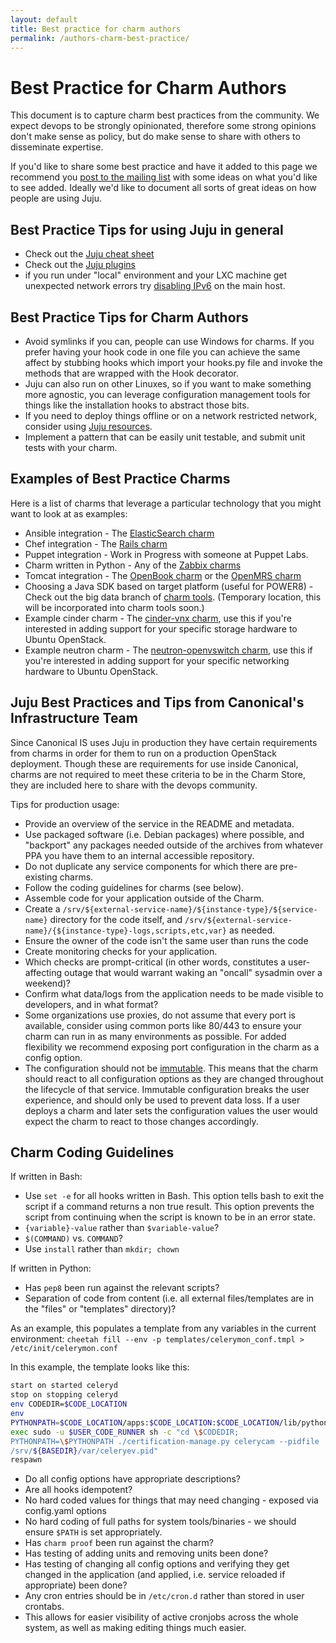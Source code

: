 ```yaml
---
layout: default
title: Best practice for charm authors  
permalink: /authors-charm-best-practice/
---
```


# Best Practice for Charm Authors

This document is to capture charm best practices from the community. We expect
devops to be strongly opinionated, therefore some strong opinions don't make
sense as policy, but do make sense to share with others to disseminate
expertise.

If you'd like to share some best practice and have it added to this page we
recommend you [post to the mailing
list](https://lists.ubuntu.com/mailman/listinfo/juju) with some ideas on what
you'd like to see added. Ideally we'd like to document all sorts of great ideas
on how people are using Juju.

## Best Practice Tips for using Juju in general

- Check out the [Juju cheat sheet](https://github.com/juju/cheatsheet)
- Check out the [Juju plugins](https://github.com/juju/plugins)
- if you run under "local" environment and your LXC machine get unexpected
  network errors try
  [disabling IPv6](http://askubuntu.com/questions/440649/how-to-disable-ipv6-in-ubuntu-14-04)
  on the main host.

## Best Practice Tips for Charm Authors

- Avoid symlinks if you can, people can use Windows for charms. If you prefer
  having your hook code in one file you can achieve the same affect by stubbing
  hooks which import your hooks.py file and invoke the methods that are wrapped
  with the Hook decorator.
- Juju can also run on other Linuxes, so if you want to make something more
  agnostic, you can leverage configuration management tools for things like the
  installation hooks to abstract those bits.
- If you need to deploy things offline or on a network restricted network,
  consider using [Juju resources](http://pythonhosted.org/jujuresources/).
- Implement a pattern that can be easily unit testable, and submit unit tests
  with your charm.

## Examples of Best Practice Charms

Here is a list of charms that leverage a particular technology that you might
want to look at as examples:

- Ansible integration - The [ElasticSearch charm](https://jujucharms.com/elasticsearch)
- Chef integration - The [Rails charm](https://jujucharms.com/rails)
- Puppet integration - Work in Progress with someone at Puppet Labs.
- Charm written in Python - Any of the [Zabbix charms](https://jujucharms.com/q/zabbix)
- Tomcat integration - The [OpenBook charm](https://jujucharms.com/openbook) or the [OpenMRS charm](https://jujucharms.com/openmrs)
- Choosing a Java SDK based on target platform (useful for POWER8) - Check out the big data branch of [charm tools](http://bazaar.launchpad.net/~bigdata-dev/bigdata-data/trunk/view/head:/common/noarch/java-installer.sh). (Temporary location, this will be incorporated into charm tools soon.)
- Example cinder charm - The [cinder-vnx charm](https://jujucharms.com/cinder-vnx), use this if you're interested in adding support for your specific storage hardware to Ubuntu OpenStack.
- Example neutron charm - The [neutron-openvswitch charm](https://jujucharms.com/neutron-openvswitch), use this if you're interested in adding support for your specific networking hardware to Ubuntu OpenStack.

## Juju Best Practices and Tips from Canonical's Infrastructure Team

Since Canonical IS uses Juju in production they have certain requirements from
charms in order for them to run on a production OpenStack deployment. Though
these are requirements for use inside Canonical, charms are not required to meet
these criteria to be in the Charm Store, they are included here to share with
the devops community.

Tips for production usage:

  - Provide an overview of the service in the README and metadata.
  - Use packaged software (i.e. Debian packages) where possible, and "backport"
    any packages needed outside of the archives from whatever PPA you have them
    to an internal accessible repository.
  - Do not duplicate any service components for which there are pre-existing
    charms.
  - Follow the coding guidelines for charms (see below).
  - Assemble code for your application outside of the Charm.
  - Create a `/srv/${external-service-name}/${instance-type}/${service-name}`
    directory for the code itself, and
    `/srv/${external-service-name}/{${instance-type}-logs,scripts,etc,var}` as
    needed.
  - Ensure the owner of the code isn't the same user than runs the code
  - Create monitoring checks for your application.
  - Which checks are prompt-critical (in other words, constitutes a
    user-affecting outage that would warrant waking an "oncall" sysadmin over
    a weekend)?
  - Confirm what data/logs from the application needs to be made visible to
    developers, and in what format?
  - Some organizations use proxies, do not assume that every port is available,
    consider using common ports like 80/443 to ensure your charm can run in as
    many environments as possible. For added flexibility we recommend exposing
    port configuration in the charm as a config option.
  - The configuration should not be 
    [immutable](http://en.wikipedia.org/wiki/Immutable_object). 
    This means that the charm should react to all configuration options as they
    are changed throughout the lifecycle of that service. Immutable
    configuration breaks the user experience, and should only be used to prevent
    data loss. If a user deploys a charm and later sets the configuration values
    the user would expect the charm to react to those changes accordingly.

## Charm Coding Guidelines

If written in Bash:

  - Use `set -e` for all hooks written in Bash. This option tells bash to exit
    the script if a command returns a non true result. This option prevents the
    script from continuing when the script is known to be in an error state.
  - `{variable}-value` rather than `$variable-value`?
  - `$(COMMAND)` vs. `COMMAND`?
  - Use `install` rather than `mkdir; chown`

If written in Python:

  - Has `pep8` been run against the relevant scripts?
  - Separation of code from content (i.e. all external files/templates are in
    the "files" or "templates" directory)?

As an example, this populates a template from any variables in the current
environment: `cheetah fill --env -p templates/celerymon_conf.tmpl >
/etc/init/celerymon.conf`

In this example, the template looks like this:

```bash
start on started celeryd
stop on stopping celeryd
env CODEDIR=$CODE_LOCATION
env
PYTHONPATH=$CODE_LOCATION/apps:$CODE_LOCATION:$CODE_LOCATION/lib/python2.7/site-packages
exec sudo -u $USER_CODE_RUNNER sh -c "cd \$CODEDIR;
PYTHONPATH=\$PYTHONPATH ./certification-manage.py celerycam --pidfile
/srv/${BASEDIR}/var/celeryev.pid"
respawn
```

  - Do all config options have appropriate descriptions?
  - Are all hooks idempotent?
  - No hard coded values for things that may need changing - exposed via 
    config.yaml options
  - No hard coding of full paths for system tools/binaries - we should ensure 
    `$PATH` is set appropriately.
  - Has `charm proof` been run against the charm?
  - Has testing of adding units and removing units been done?
  - Has testing of changing all config options and verifying they get changed in
    the application (and applied, i.e. service reloaded if appropriate) been
    done?
  - Any cron entries should be in `/etc/cron.d` rather than stored in user
    crontabs.
  - This allows for easier visibility of active cronjobs across the whole
    system, as well as making editing things much easier.